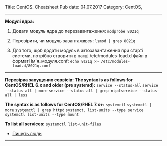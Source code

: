 Title: CentOS. Cheatsheet
Pub date: 04.07.2017
Category: CentOS, 

-----

**Модулі ядра:**
1. Додати модуль ядра до перезавантаження:
`modprobe 8021q`

2. Перевірити, чи модуль завантажився:
`lsmod | grep 8021q`

3. Для того, щоб додати модуль в автозавантаження при старті системи, потрібно створити в папці /etc/modules-load.d файл в форматі ім'я_модуля.conf:
`echo 8021q >> /etc/modules-load.d/8021q.conf`

-----

**Перевірка запущених сервісів:**
**The syntax is as follows for CentOS/RHEL 6.x and older (pre systemd):**
`service --status-all`
`service --status-all | more`
`service --status-all | grep ntpd`
`service --status-all | less`

**The syntax is as follows for CentOS/RHEL 7.x+:**
`systemctl`
`systemctl | more`
`systemctl | grep httpd`
`systemctl list-units --type service`
`systemctl list-units --type mount`

**To list all services:**
`systemctl list-unit-files`

* <a href="https://www.cyberciti.biz/faq/check-running-services-in-rhel-redhat-fedora-centoslinux/">Пишуть люди</a>

-----